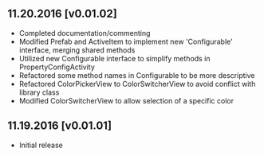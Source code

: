 ## 11.20.2016 **[v0.01.02]**

 - Completed documentation/commenting
 - Modified Prefab and ActiveItem to implement new 'Configurable' interface, merging shared methods
 - Utilized new Configurable interface to simplify methods in PropertyConfigActivity
 - Refactored some method names in Configurable to be more descriptive
 - Refactored ColorPickerView to ColorSwitcherView to avoid conflict with library class
 - Modified ColorSwitcherView to allow selection of a specific color
 
## 11.19.2016 **[v0.01.01]**
 
 - Initial release
